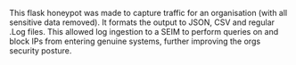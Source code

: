 This flask honeypot was made to capture traffic for an organisation (with all sensitive data removed). It formats the output to JSON, CSV and regular .Log files.
This allowed log ingestion to a SEIM to perform queries on and block IPs from entering genuine systems, further improving the orgs security posture.
